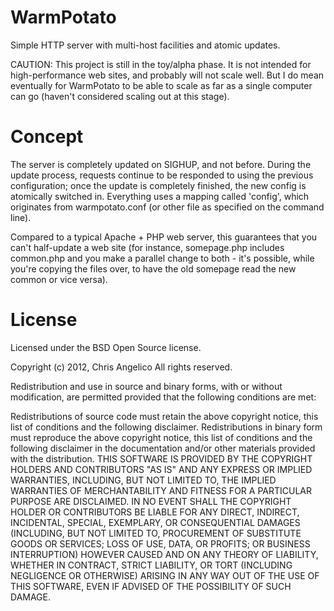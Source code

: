 WarmPotato
==========

Simple HTTP server with multi-host facilities and atomic updates.

CAUTION: This project is still in the toy/alpha phase. It is not intended for
high-performance web sites, and probably will not scale well. But I do mean
eventually for WarmPotato to be able to scale as far as a single computer can
go (haven't considered scaling out at this stage).

Concept
=======

The server is completely updated on SIGHUP, and not before. During the update
process, requests continue to be responded to using the previous configuration;
once the update is completely finished, the new config is atomically switched
in. Everything uses a mapping called 'config', which originates from
warmpotato.conf (or other file as specified on the command line).

Compared to a typical Apache + PHP web server, this guarantees that you can't
half-update a web site (for instance, somepage.php includes common.php and
you make a parallel change to both - it's possible, while you're copying the
files over, to have the old somepage read the new common or vice versa).

License
=======

Licensed under the BSD Open Source license.

Copyright (c) 2012, Chris Angelico
All rights reserved.

Redistribution and use in source and binary forms, with or without modification,
are permitted provided that the following conditions are met:

Redistributions of source code must retain the above copyright notice, this list
of conditions and the following disclaimer.
Redistributions in binary form must reproduce the above copyright notice, this
list of conditions and the following disclaimer in the documentation and/or
other materials provided with the distribution.
THIS SOFTWARE IS PROVIDED BY THE COPYRIGHT HOLDERS AND CONTRIBUTORS "AS IS" AND
ANY EXPRESS OR IMPLIED WARRANTIES, INCLUDING, BUT NOT LIMITED TO, THE IMPLIED
WARRANTIES OF MERCHANTABILITY AND FITNESS FOR A PARTICULAR PURPOSE ARE
DISCLAIMED. IN NO EVENT SHALL THE COPYRIGHT HOLDER OR CONTRIBUTORS BE LIABLE FOR
ANY DIRECT, INDIRECT, INCIDENTAL, SPECIAL, EXEMPLARY, OR CONSEQUENTIAL DAMAGES
(INCLUDING, BUT NOT LIMITED TO, PROCUREMENT OF SUBSTITUTE GOODS OR SERVICES;
LOSS OF USE, DATA, OR PROFITS; OR BUSINESS INTERRUPTION) HOWEVER CAUSED AND ON
ANY THEORY OF LIABILITY, WHETHER IN CONTRACT, STRICT LIABILITY, OR TORT
(INCLUDING NEGLIGENCE OR OTHERWISE) ARISING IN ANY WAY OUT OF THE USE OF THIS
SOFTWARE, EVEN IF ADVISED OF THE POSSIBILITY OF SUCH DAMAGE.
